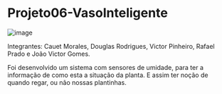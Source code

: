 # Projeto06-VasoInteligente

![image](https://user-images.githubusercontent.com/92825291/173240137-8b60f624-005b-47bf-9471-641152fa67b6.png)


Integrantes: Cauet Morales, Douglas Rodrigues, Victor Pinheiro, Rafael Prado e João Victor Gomes.

Foi desenvolvido um sistema com sensores de umidade, para ter a informação de como esta a situação da planta. E assim ter noção de quando regar, ou não nossas plantinhas.



